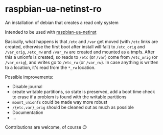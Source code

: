 # raspbian-ua-netinst-ro
An installation of debian that creates a read only system

Intended to be used with [raspbian-ua-netinst](https://github.com/debian-pi/raspbian-ua-netinst)

Basically, what happens is that ```/etc``` and ```/var``` get moved (with ```/etc``` links are created, otherwise the first boot after install will fail) to ```/etc_orig``` and ```/var_orig```, ```/etc_rw``` and ```/var_rw``` are created and mounted as a tmpfs. After this a unionfs is created, so reads to ```/etc``` (or ```/var```) come from ```/etc_orig``` (or ```/var_orig```), and writes go to ```/etc_rw``` (or ```/var_rw```). In case anything is written to a location, it's read from the ```*_rw``` location.

Possible improvements:

 * Disable journal
 * create writable partitions, so state is preserved, add a boot time check to erase if a problem is found with the writable partitions
 * ```mount_unionfs``` could be made way more robust
 * ```/{etc,var}_orig``` should be cleaned out as much as possible
 * Documentation
 * ...

Contributions are welcome, of course :wink: 
